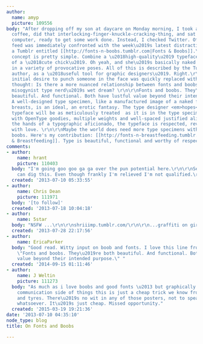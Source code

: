 ```yaml
---
author:
  name: amyp
  picture: 109556
body: "After dropping off my son at daycare on Monday morning, I took a big gulp of
  coffee, did that interlocking-finger-knuckle-cracking-thing, and sat down at my
  computer, ready to get some work done. Instead, I checked Twitter. Of course, my
  feed was immediately confronted with the week\u2019s latest distraction (NSFW),
  a Tumblr entitled [[http://fonts-n-boobs.tumblr.com|Fonts & Boobs]].\r\n\r\nThe
  concept is pretty simple. Combine a \u2018high-quality\u2019 typeface with a picture
  of a \u2018cute chick\u2019. Oh yeah, and she\u2019s basically naked and positioned
  in a variety of provocative poses. All of this is described by the Tumblr\u2019s
  author, as a \u2018useful tool for graphic designers\u2019. Right.\r\n<!--break-->\r\nMy
  initial desire to punch someone in the face was quickly replaced with a quasi-rational
  thought: Is there a more nuanced relationship between fonts and boobs than this
  misogynist type nerd\u2019s wet dream? \r\n\r\nFonts and boobs. They\u2019re both
  beautiful. And functional. Both have lustful value beyond their intended purpose.
  A well-designed type specimen, like a manufactured image of a naked female model\u2019s
  breasts, is an ideal, an erotic fantasy. The type designer <em>hopes</em> their
  typeface will be as meticulously treated  as it is in the type specimen, replete
  with OpenType goodies, multiple weights and well-spaced justified alignment. In
  the hands of a typographic aficionado, the typeface is respected, revered, and handled
  with love. \r\n\r\nMaybe the world does need more type specimens with boobs, real
  boobs. Here's my contribution: [[http://fonts-n-breastfeeding.tumblr.com/|Fonts
  & Breastfeeding]]. Type is beautiful, functional and worthy of respect. So are breasts."
comments:
- author:
    name: hrant
    picture: 110403
  body: "I'm going goo goo ga ga over the pun potential here.\r\n\r\nSeriously: I
    can dig this. Even though frankly I'm relieved I'm not qualified.\r\n\r\nhhp\r\n"
  created: '2013-07-10 05:33:55'
- author:
    name: Chris Dean
    picture: 111971
  body: '[to follow]'
  created: '2013-07-18 10:04:18'
- author:
    name: 5star
  body: "NSFW ...\r\n\r\nshriiimp.tumblr.com/\r\n\r\n...graffiti on girls."
  created: '2013-07-28 22:17:56'
- author:
    name: EricaParker
  body: "Good read. Witty input on boob and fonts. I love this line from the author:
    \"Fonts and boobs. They\u2019re both beautiful. And functional. Both have lustful
    value beyond their intended purpose.\" "
  created: '2014-09-15 01:11:46'
- author:
    name: J Weltin
    picture: 111273
  body: "As much as i love boobs and good fonts \u2013 but graphically and from the
    communication side of things this is just a cheap trick we know from selling cars
    and tyres. There\u2019s no wit in any of those posters, not to speak of erotic
    whatsoever. It\u2019s just cheap. Missed opportunity."
  created: '2015-03-19 19:21:36'
date: '2013-07-10 04:35:10'
node_type: blog
title: On Fonts and Boobs

---
```

